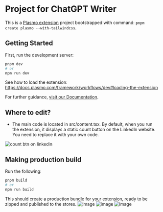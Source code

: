 # Project for ChatGPT Writer 

This is a [Plasmo extension](https://docs.plasmo.com/) project bootstrapped with command: `pnpm create plasmo --with-tailwindcss`.

## Getting Started

First, run the development server:

```bash
pnpm dev
# or
npm run dev
```

See how to load the extension: https://docs.plasmo.com/framework/workflows/dev#loading-the-extension

For further guidance, [visit our Documentation](https://docs.plasmo.com/).

## Where to edit?

- The main code is located in src/content.tsx. By default, when you run the extension, it displays a static count button on the LinkedIn website. You need to replace it with your own code.

![count btn on linkedin](count_btn_on_linkedin.png)

## Making production build

Run the following:

```bash
pnpm build
# or
npm run build
```

This should create a production bundle for your extension, ready to be zipped and published to the stores.
![image](https://github.com/sweekruth17/chrome-extension-template/assets/55882537/408d41ea-40a7-4922-9348-63fc6d7e8241)
![image](https://github.com/sweekruth17/chrome-extension-template/assets/55882537/fc5832a4-9659-45d5-87f5-7dbbbe07070c)
![image](https://github.com/sweekruth17/chrome-extension-template/assets/55882537/2e02dac3-3d6c-4f38-be53-456d29d44763)



